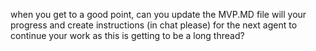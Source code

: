 when you get to a good point, can you update the MVP.MD file will your progress and create instructions (in chat please) for the next agent to continue your work as this is getting to be a long thread?